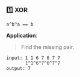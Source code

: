 ### :one: XOR

```
a^b^a == b
```

**Application**:
> Find the missing pair.
```
input: 1 1 6 7 6 7 7
       1^1^6^7^6^7^7
output: 7
```
